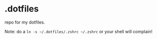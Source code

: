 # .dotfiles

repo for my dotfiles.

Note: do a `ln -s ~/.dotfiles/.zshrc ~/.zshrc` or your shell will complain!
